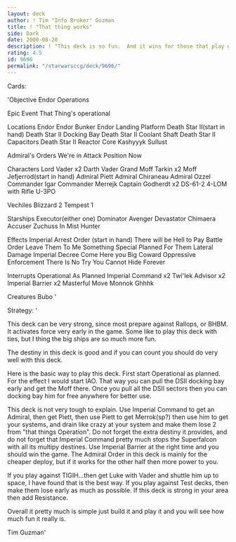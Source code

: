 ```yaml
---
layout: deck
author: ! Tim "Info Broker" Guzman
title: ! "That thing works"
side: Dark
date: 2000-08-20
description: ! "This deck is so fun.  And it wins for those that play good, and it activates fast and early."
rating: 4.5
id: 9696
permalink: "/starwarsccg/deck/9696/"
---
```

Cards: 

'Objective
Endor Operations

Epic Event
That Thing's operational

Locations
Endor
Endor Bunker
Endor Landing Platform
Death Star II(start in hand)
Death Star II Docking Bay
Death Star II Coolant Shaft
Death Star II Capacitors
Death Star II Reactor Core
Kashyyyk
Sullust

Admiral's Orders
We're in Attack Position Now

Characters
Lord Vader x2
Darth Vader
Grand Moff Tarkin x2
Moff Jefjerrod(start in hand)
Admiral Piett
Admiral Chiraneau
Admiral Ozzel
Commander Igar
Commander Merrejk
Captain Godherdt x2
DS-61-2
4-LOM with Rifle
U-3PO

Vechiles
Blizzard 2
Tempest 1

Starships
Executor(either one)
Dominator
Avenger
Devastator
Chimaera
Accuser
Zuchuss In Mist Hunter

Effects
Imperial Arrest Order (start in hand)
There will be Hell to Pay
Battle Order
Leave Them To Me
Something Special Planned For Them
Lateral Damage
Imperial Decree
Come Here you Big Coward
Oppressive Enforcement
There Is No Try
You Cannot Hide Forever

Interrupts
Operational As Planned
Imperial Command x2
Twi'lek Advisor x2
Imperial Barrier x2
Masterful Move
Monnok
Ghhhk

Creatures
Bubo
'

Strategy: '

This deck can be very strong, since most prepare against Rallops, or BHBM.	It activates force very early in the game.  Some like to play this deck with ties, but I thing the big ships are so much more fun.

The destiny in this deck is good and if you can count you should do very well with this deck.

Here is the basic way to play this deck.  First start Operational as planned.  For the effect I would start IAO.  That way you can pull the DSII docking bay early and get the Moff there.  Once you pull all the DSII sectors then you can docking bay him for free anywhere for better use.

This deck is not very tough to explain.  Use Imperial Command to get an Admiral, then get Piett, then use Piett to get Merrok(sp?) then use him to get your systems, and drain like crazy at your system and make them lose 2 from "that things Operation".  Do not forget the extra destiny it provides, and do not forget that Imperial Command pretty much stops the Superfalcon with all its multipy destines.  Use Imperial Barrier at the right time and you should win the game.  The Admiral Order in this deck is mainly for the cheaper deploy, but if it works for the other half then more power to you.

If you play against TIGIH...then get Luke with Vader and shuttle him up to space, I have found that is the best way.  If you play against Test decks, then make them lose early as much as possible.  If this deck is strong in your area then add Resistance.

Overall it pretty much is simple just build it and play it and you will see how much fun it really is.

Tim Guzman'
